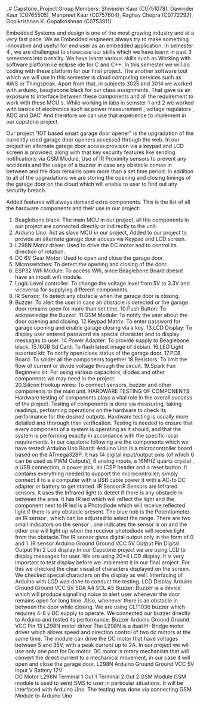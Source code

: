 _# Capstone_Project
Group Members: Shivinder Kaur (C0751078), Dawinder Kaur (C0765505), Manpreet Kaur (C0757604), Raghav Chopra (C0772292), Gopikrishnan K. Gopalkrishnan (C0753811)

Embedded Systems and design is one of the most growing industry and at a very fast pace. We as Embedded engineers always try to make something innovative and useful for end user as an embedded application. In semester 4 , we are challenged to showcase our skills which we have learnt in past 3 semesters into a reality.  We have learnt various skills such as Working with software platform i.e eclipse ide for C  and C++. In this semester we will do coding with these platform for our final project. The another software tool which we will use in this semester is cloud computing services such as AWS or Thingspeak. Apart from that, in subjects 3025 and 3014 we worked with arduino, beaglebone black for our class assignments. That gave us an exposure to interface between these components and all the requirement to work with these MCU's. While working in labs in semster 1 and 2 we worked with basics of electronics such as power measurement , voltage regulators , ADC and DAC’ And therefore we can use that experience to implement in our capstone project.

Our project "IOT based smart garage door opener" is the upgradation of the currently used garage door openers accessed through the web. In our project an alternate garage door access provision via a keypad and LCD screen is provided, along with that key security features like sending notifications via GSM Module, Use of IR Proximity sensors to prevent any accidents and the usage of a buzzer in case any obstacle comes in between and the door remains open more than a set time period. In addition to all of the upgradations we are storing the opening and closing timings of the garage door on the cloud which will enable to user to find out any security breach. 

Added features will always demand extra components. This is the list of all the hardware components and their use in our project:

1. Beaglebone black: The main MCU in our project, all the components in our project are connected directly or indirectly to the unit.
2. Arduino Uno: Act as slave MCU in our project,  Added to our project to provide an alternate garage door access via Keypad and LCD screen.
3. L298N Motor driver: Used to drive the DC motor and to control its direction of rotation.
4. DC 6V Gear Motor: Used to open and close the garage door.
5. Microswitches: To detect the opening and closing of the door.
6. ESP32 Wifi Module: To access Wifi, since Beaglebone Board doesnt have an inbuilt wifi module.
7. Logic Level controller: To change the voltage level from 5V to 3.3V and viceversa for supplying different components.
8. IR Sensor: To detect any obstacle when the garage door is closing.
9. Buzzer: To alert the user in case an obstacle is detected or the garage door remains open for more than set time.
10.Push Button: To acknowledge the Buzzor.
11.GSM Module: To notify the user about the door opening and closing.
12.Keypad Matrix: To enter password for garage opening and enable garage closing via a key.
13.LCD Display: To display user entered password via special character and to display messages to user.
14.Power Adapter: To provide supply to Beaglebone black.
15.16GB Sd Card: To flash latest image of debian.
16.LED Light assorted kit: To notify open/close status of the garage door.
17.PCB Board: To solder all the components together
18.Resistors: To limit the flow of current or divide voltage through the circuit.
19.Spark Fun Beginners kit: For using various capacitors, diodes and other components we may need in the project.  
20.Silicon Hookup wires: To connect sensors, buzzer and other components to the main unit.
HARDWARE TESTING OF COMPONENTS
Hardware testing of components plays a vital role in the overall success of the project. Testing of components is done via measuring, taking readings, performing operations on the hardware to check its performance for the desired outputs.
Hardware testing is usually more detailed and thorough than verification. Testing is needed to ensure that every component of a system is operating as it should, and that the system is performing exactly in accordance with the specific local requirements.
In our capstone following are the components which we have tested:
Arduino Uno Board: Arduino Uno is a microcontroller board based on the  ATmega328P. It has 14 digital input/output pins (of which 6 can be used as PWM Outputs), 6 analog inputs, a 16MHZ quartz crystal , a USB connection, a power jack, an ICSP header and a reset button. It contains everything needed to support the microcontroller; simply connect it to a a computer with a USB cable power it with a AC-to DC adapter or battery to get started.
IR Sensor:R Sensors are Infrared sensors. It uses the Infrared light to detect if there is any obstacle in between the area. It has IR led which will reflect the light and the component next to IR led is a Photodiode which will receive reflected light if there is any obstacle present. The blue nob is the Potentiometer  on IR sensor , which can be adjusted to select the range. There are two small indicators on the sensor ; one indicates the sensor is on and the other one will light up when the receiver photodiode will receive light from the obstacle.The IR sensor gives digital output only in the form of 0 and 1.
IR sensor 						Arduino
Ground 							Ground
VCC								5V
Output Pin						Digital Output Pin 2
Lcd display:In our Capstone project we are using LCD to display messages for user. We are using 20*4 LCD display. It is very important to test display before we implement it in our final project. For this we checked the clear visual of characters displayed on the screen. We checked special characters on the display as well. Interfacing of Arduino with LCD was done to conduct the testing.
LCD Display 						Arduino
Ground 							Ground
VCC								5V
SDA								A4
SCL								A5
Buzzer:
Buzzer ia a device which will produce signalling noise to alert user whenever the door remains open for long time. Also, whenever there is an obstacle in between the door while closing. We are using CLT1036 buzzer which requires 4-8 v DC supply to operate. We connected our buzzer directly to Arduino and tested its performance.
Buzzer	 						Arduino
Ground 							Ground
VCC								Pin 13
L298N motor driver
The L298N is a dual H- Bridge motor driver which allows speed and direction control of two dc motors at the same time. The module can drive the DC motor that have voltages between 5 and 35V, with a peak current up to 2A. In our project we will use only one port for Dc motor.
DC motor is rotary mechanism that will convert the direct current to a mechanical movement, in our case it will open and close the garage door.
L298N	 						          Arduino
Ground 							Ground
VCC								5V
Input V								Battery 12V					
	DC Motor 						L298N
   Terminal 1						Out 1
	Terminal 2						Out 2
  GSM Module
  GSM module is used to send SMS to user in particular situations. It will be interfaced with Arduino Uno. The testing was done via connecting GSM Module to Arduino Uno
  



								













